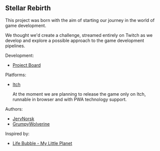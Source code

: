 ## Stellar Rebirth

This project was born with the aim of starting our journey in the world of game development.

We thought we'd create a challenge, streamed entirely on Twitch as we develop and explore a possible approach to the
game development pipelines.

Development:

- [Project Board](https://trello.com/b/gOR9SIrg/stellar-rebirth)

Platforms:

- [Itch](https://jervnorsk.itch.io/stellar-rebirth)

  At the moment we are planning to release the game only on Itch, runnable in browser and with PWA technology support.

Authors:

- [JervNorsk](https://www.twitch.tv/jervnorsk)
- [GrumpyWolverine](https://www.twitch.tv/grumpywolverine)

Inspired by:

- [Life Bubble - My Little Planet](https://play.google.com/store/apps/details?id=com.ristretto.lifebubble)



